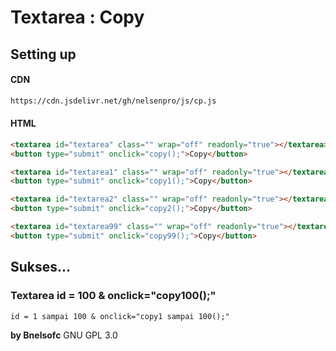 # Textarea : Copy
## Setting up
#### CDN
```html
https://cdn.jsdelivr.net/gh/nelsenpro/js/cp.js
```
#### HTML
```html
<textarea id="textarea" class="" wrap="off" readonly="true"></textarea>
<button type="submit" onclick="copy();">Copy</button>
```
```html
<textarea id="textarea1" class="" wrap="off" readonly="true"></textarea>
<button type="submit" onclick="copy1();">Copy</button>
```
```html
<textarea id="textarea2" class="" wrap="off" readonly="true"></textarea>
<button type="submit" onclick="copy2();">Copy</button>
```
```html
<textarea id="textarea99" class="" wrap="off" readonly="true"></textarea>
<button type="submit" onclick="copy99();">Copy</button>
```
## Sukses...
### Textarea id = 100 & onclick="copy100();"
```txt
id = 1 sampai 100 & onclick="copy1 sampai 100();"
```
**by Bnelsofc** GNU GPL 3.0
